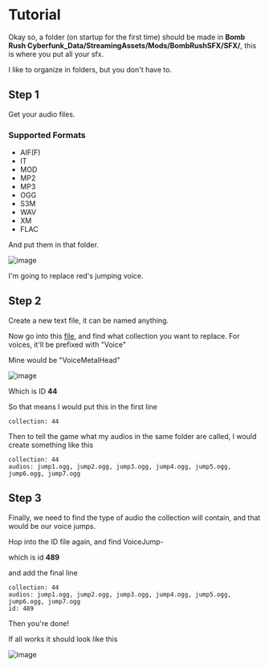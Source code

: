 # Tutorial

Okay so, a folder (on startup for the first time) should be made in **Bomb Rush Cyberfunk_Data/StreamingAssets/Mods/BombRushSFX/SFX/**, this is where you put all your sfx.

I like to organize in folders, but you don't have to.

## Step 1

Get your audio files.

### Supported Formats
- AIF(F)
- IT
- MOD
- MP2
- MP3
- OGG
- S3M
- WAV
- XM
- FLAC

And put them in that folder.

![image](https://github.com/Kade-github/BombRushSFX/assets/26305836/bb0290b7-2dda-4cbb-bfda-49eb02d9fd19)

I'm going to replace red's jumping voice.

## Step 2

Create a new text file, it can be named anything.

Now go into this [file](https://github.com/Kade-github/BombRushSFX/blob/main/IDS.md), and find what collection you want to replace. For voices, it'll be prefixed with "Voice"

Mine would be "VoiceMetalHead"

![image](https://github.com/Kade-github/BombRushSFX/assets/26305836/5deea60b-46de-49e6-bd76-abb878506949)

Which is ID **44**

So that means I would put this in the first line

```
collection: 44
```

Then to tell the game what my audios in the same folder are called, I would create something like this

```
collection: 44
audios: jump1.ogg, jump2.ogg, jump3.ogg, jump4.ogg, jump5.ogg, jump6.ogg, jump7.ogg 
```

## Step 3

Finally, we need to find the type of audio the collection will contain, and that would be our voice jumps.

Hop into the ID file again, and find VoiceJump-

which is id **489**

and add the final line

```
collection: 44
audios: jump1.ogg, jump2.ogg, jump3.ogg, jump4.ogg, jump5.ogg, jump6.ogg, jump7.ogg 
id: 489
```

Then you're done!

If all works it should look like this

![image](https://i.imgur.com/tYfHhUf.png)
